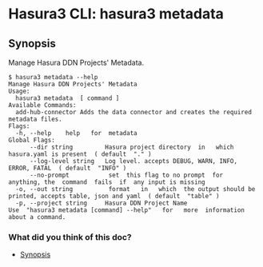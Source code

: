# Hasura3 CLI: hasura3 metadata

## Synopsis​

Manage Hasura DDN Projects' Metadata.

```
$ hasura3 metadata --help
Manage Hasura DDN Projects' Metadata
Usage:
  hasura3 metadata  [ command ]
Available Commands:
  add-hub-connector Adds the data connector and creates the required metadata files.
Flags:
  -h, --help    help   for  metadata
Global Flags:
      --dir string         Hasura project directory  in   which  hasura.yaml is present  ( default  "." )
      --log-level string   Log level. accepts DEBUG, WARN, INFO, ERROR, FATAL  ( default  "INFO" )
      --no-prompt           set  this flag to no prompt  for  anything, the  command  fails  if  any input is missing
  -o, --out string          format   in   which  the output should be printed, accepts table, json and yaml  ( default  "table" )
  -p, --project string     Hasura DDN Project Name
Use  "hasura3 metadata [command] --help"   for   more  information about a command.
```

### What did you think of this doc?

- [ Synopsis ](https://hasura.io/docs/3.0/cli/commands/metadata/#synopsis)
